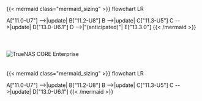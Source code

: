 &NewLine;

{{< mermaid class="mermaid_sizing" >}}
flowchart LR

A["11.0-U7"] -->|update| B["11.2-U8"]
B -->|update| C["11.3-U5"]
C -->|update| D["13.0-U6.1"]
D -->|"(anticipated)"| E["13.3.0"]
{{< /mermaid >}}

<img src="/images/tn-enterprise-logo.png" style="box-shadow: none; max-width: 225px; padding-bottom: 20px; padding-top: 40px;" title="TrueNAS CORE Enterprise" alt="TrueNAS CORE Enterprise">

{{< mermaid class="mermaid_sizing" >}}
flowchart LR

A["11.0-U7"] -->|update| B["11.2-U8"]
B -->|update| C["11.3-U5"]
C -->|update| D["13.0-U6.1"]
{{< /mermaid >}}
